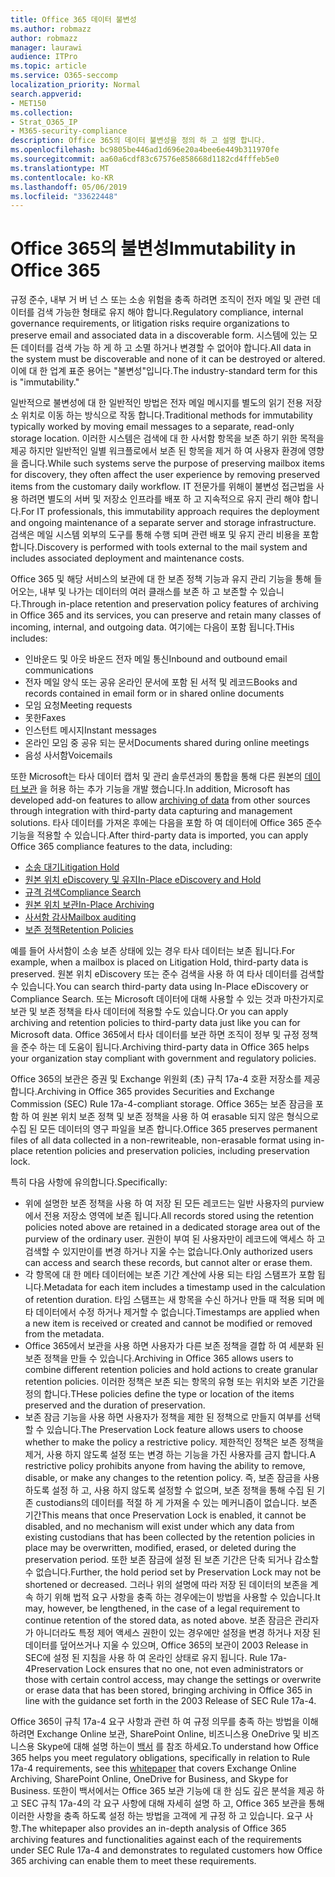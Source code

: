 ```yaml
---
title: Office 365 데이터 불변성
ms.author: robmazz
author: robmazz
manager: laurawi
audience: ITPro
ms.topic: article
ms.service: O365-seccomp
localization_priority: Normal
search.appverid:
- MET150
ms.collection:
- Strat_O365_IP
- M365-security-compliance
description: Office 365의 데이터 불변성을 정의 하 고 설명 합니다.
ms.openlocfilehash: bc9805be446ad1d696e20a4bee6e449b311970fe
ms.sourcegitcommit: aa60a6cdf83c67576e858668d1182cd4fffeb5e0
ms.translationtype: MT
ms.contentlocale: ko-KR
ms.lasthandoff: 05/06/2019
ms.locfileid: "33622448"
---
```

# <a name="immutability-in-office-365"></a><span data-ttu-id="80841-103">Office 365의 불변성</span><span class="sxs-lookup"><span data-stu-id="80841-103">Immutability in Office 365</span></span>

<span data-ttu-id="80841-104">규정 준수, 내부 거 버 넌 스 또는 소송 위험을 충족 하려면 조직이 전자 메일 및 관련 데이터를 검색 가능한 형태로 유지 해야 합니다.</span><span class="sxs-lookup"><span data-stu-id="80841-104">Regulatory compliance, internal governance requirements, or litigation risks require organizations to preserve email and associated data in a discoverable form.</span></span> <span data-ttu-id="80841-105">시스템에 있는 모든 데이터를 검색 가능 하 게 하 고 소멸 하거나 변경할 수 없어야 합니다.</span><span class="sxs-lookup"><span data-stu-id="80841-105">All data in the system must be discoverable and none of it can be destroyed or altered.</span></span> <span data-ttu-id="80841-106">이에 대 한 업계 표준 용어는 "불변성"입니다.</span><span class="sxs-lookup"><span data-stu-id="80841-106">The industry-standard term for this is "immutability."</span></span>

<span data-ttu-id="80841-107">일반적으로 불변성에 대 한 일반적인 방법은 전자 메일 메시지를 별도의 읽기 전용 저장소 위치로 이동 하는 방식으로 작동 합니다.</span><span class="sxs-lookup"><span data-stu-id="80841-107">Traditional methods for immutability typically worked by moving email messages to a separate, read-only storage location.</span></span> <span data-ttu-id="80841-108">이러한 시스템은 검색에 대 한 사서함 항목을 보존 하기 위한 목적을 제공 하지만 일반적인 일별 워크플로에서 보존 된 항목을 제거 하 여 사용자 환경에 영향을 줍니다.</span><span class="sxs-lookup"><span data-stu-id="80841-108">While such systems serve the purpose of preserving mailbox items for discovery, they often affect the user experience by removing preserved items from the customary daily workflow.</span></span> <span data-ttu-id="80841-109">IT 전문가를 위해이 불변성 접근법을 사용 하려면 별도의 서버 및 저장소 인프라를 배포 하 고 지속적으로 유지 관리 해야 합니다.</span><span class="sxs-lookup"><span data-stu-id="80841-109">For IT professionals, this immutability approach requires the deployment and ongoing maintenance of a separate server and storage infrastructure.</span></span> <span data-ttu-id="80841-110">검색은 메일 시스템 외부의 도구를 통해 수행 되며 관련 배포 및 유지 관리 비용을 포함 합니다.</span><span class="sxs-lookup"><span data-stu-id="80841-110">Discovery is performed with tools external to the mail system and includes associated deployment and maintenance costs.</span></span>

<span data-ttu-id="80841-111">Office 365 및 해당 서비스의 보관에 대 한 보존 정책 기능과 유지 관리 기능을 통해 들어오는, 내부 및 나가는 데이터의 여러 클래스를 보존 하 고 보존할 수 있습니다.</span><span class="sxs-lookup"><span data-stu-id="80841-111">Through in-place retention and preservation policy features of archiving in Office 365 and its services, you can preserve and retain many classes of incoming, internal, and outgoing data.</span></span> <span data-ttu-id="80841-112">여기에는 다음이 포함 됩니다.</span><span class="sxs-lookup"><span data-stu-id="80841-112">THis includes:</span></span>

- <span data-ttu-id="80841-113">인바운드 및 아웃 바운드 전자 메일 통신</span><span class="sxs-lookup"><span data-stu-id="80841-113">Inbound and outbound email communications</span></span>
- <span data-ttu-id="80841-114">전자 메일 양식 또는 공유 온라인 문서에 포함 된 서적 및 레코드</span><span class="sxs-lookup"><span data-stu-id="80841-114">Books and records contained in email form or in shared online documents</span></span>
- <span data-ttu-id="80841-115">모임 요청</span><span class="sxs-lookup"><span data-stu-id="80841-115">Meeting requests</span></span>
- <span data-ttu-id="80841-116">못한</span><span class="sxs-lookup"><span data-stu-id="80841-116">Faxes</span></span>
- <span data-ttu-id="80841-117">인스턴트 메시지</span><span class="sxs-lookup"><span data-stu-id="80841-117">Instant messages</span></span>
- <span data-ttu-id="80841-118">온라인 모임 중 공유 되는 문서</span><span class="sxs-lookup"><span data-stu-id="80841-118">Documents shared during online meetings</span></span>
- <span data-ttu-id="80841-119">음성 사서함</span><span class="sxs-lookup"><span data-stu-id="80841-119">Voicemails</span></span>

<span data-ttu-id="80841-120">또한 Microsoft는 타사 데이터 캡처 및 관리 솔루션과의 통합을 통해 다른 원본의 [데이터 보관](https://support.office.com/article/Archiving-third-party-data-in-Office-365-0ce338d5-3666-4a18-86ab-c6910ff408cc) 을 허용 하는 추가 기능을 개발 했습니다.</span><span class="sxs-lookup"><span data-stu-id="80841-120">In addition, Microsoft has developed add-on features to allow [archiving of data](https://support.office.com/article/Archiving-third-party-data-in-Office-365-0ce338d5-3666-4a18-86ab-c6910ff408cc) from other sources through integration with third-party data capturing and management solutions.</span></span> <span data-ttu-id="80841-121">타사 데이터를 가져온 후에는 다음을 포함 하 여 데이터에 Office 365 준수 기능을 적용할 수 있습니다.</span><span class="sxs-lookup"><span data-stu-id="80841-121">After third-party data is imported, you can apply Office 365 compliance features to the data, including:</span></span>

- [<span data-ttu-id="80841-122">소송 대기</span><span class="sxs-lookup"><span data-stu-id="80841-122">Litigation Hold</span></span>](create-a-litigation-hold.md)
- [<span data-ttu-id="80841-123">원본 위치 eDiscovery 및 유지</span><span class="sxs-lookup"><span data-stu-id="80841-123">In-Place eDiscovery and Hold</span></span>](manage-legal-investigations.md)
- [<span data-ttu-id="80841-124">규격 검색</span><span class="sxs-lookup"><span data-stu-id="80841-124">Compliance Search</span></span>](search-for-content.md)
- [<span data-ttu-id="80841-125">원본 위치 보관</span><span class="sxs-lookup"><span data-stu-id="80841-125">In-Place Archiving</span></span>](enable-archive-mailboxes.md)
- [<span data-ttu-id="80841-126">사서함 감사</span><span class="sxs-lookup"><span data-stu-id="80841-126">Mailbox auditing</span></span>](enable-mailbox-auditing.md)
- [<span data-ttu-id="80841-127">보존 정책</span><span class="sxs-lookup"><span data-stu-id="80841-127">Retention Policies</span></span>](retention-policies.md)

<span data-ttu-id="80841-128">예를 들어 사서함이 소송 보존 상태에 있는 경우 타사 데이터는 보존 됩니다.</span><span class="sxs-lookup"><span data-stu-id="80841-128">For example, when a mailbox is placed on Litigation Hold, third-party data is preserved.</span></span> <span data-ttu-id="80841-129">원본 위치 eDiscovery 또는 준수 검색을 사용 하 여 타사 데이터를 검색할 수 있습니다.</span><span class="sxs-lookup"><span data-stu-id="80841-129">You can search third-party data using In-Place eDiscovery or Compliance Search.</span></span> <span data-ttu-id="80841-130">또는 Microsoft 데이터에 대해 사용할 수 있는 것과 마찬가지로 보관 및 보존 정책을 타사 데이터에 적용할 수도 있습니다.</span><span class="sxs-lookup"><span data-stu-id="80841-130">Or you can apply archiving and retention policies to third-party data just like you can for Microsoft data.</span></span> <span data-ttu-id="80841-131">Office 365에서 타사 데이터를 보관 하면 조직이 정부 및 규정 정책을 준수 하는 데 도움이 됩니다.</span><span class="sxs-lookup"><span data-stu-id="80841-131">Archiving third-party data in Office 365 helps your organization stay compliant with government and regulatory policies.</span></span>

<span data-ttu-id="80841-132">Office 365의 보관은 증권 및 Exchange 위원회 (초) 규칙 17a-4 호환 저장소를 제공 합니다.</span><span class="sxs-lookup"><span data-stu-id="80841-132">Archiving in Office 365 provides Securities and Exchange Commission (SEC) Rule 17a-4-compliant storage.</span></span> <span data-ttu-id="80841-133">Office 365는 보존 잠금을 포함 하 여 원본 위치 보존 정책 및 보존 정책을 사용 하 여 erasable 되지 않은 형식으로 수집 된 모든 데이터의 영구 파일을 보존 합니다.</span><span class="sxs-lookup"><span data-stu-id="80841-133">Office 365 preserves permanent files of all data collected in a non-rewriteable, non-erasable format using in-place retention policies and preservation policies, including preservation lock.</span></span>

<span data-ttu-id="80841-134">특히 다음 사항에 유의합니다.</span><span class="sxs-lookup"><span data-stu-id="80841-134">Specifically:</span></span>

- <span data-ttu-id="80841-135">위에 설명한 보존 정책을 사용 하 여 저장 된 모든 레코드는 일반 사용자의 purview에서 전용 저장소 영역에 보존 됩니다.</span><span class="sxs-lookup"><span data-stu-id="80841-135">All records stored using the retention policies noted above are retained in a dedicated storage area out of the purview of the ordinary user.</span></span> <span data-ttu-id="80841-136">권한이 부여 된 사용자만이 레코드에 액세스 하 고 검색할 수 있지만이를 변경 하거나 지울 수는 없습니다.</span><span class="sxs-lookup"><span data-stu-id="80841-136">Only authorized users can access and search these records, but cannot alter or erase them.</span></span>
- <span data-ttu-id="80841-137">각 항목에 대 한 메타 데이터에는 보존 기간 계산에 사용 되는 타임 스탬프가 포함 됩니다.</span><span class="sxs-lookup"><span data-stu-id="80841-137">Metadata for each item includes a timestamp used in the calculation of retention duration.</span></span> <span data-ttu-id="80841-138">타임 스탬프는 새 항목을 수신 하거나 만들 때 적용 되며 메타 데이터에서 수정 하거나 제거할 수 없습니다.</span><span class="sxs-lookup"><span data-stu-id="80841-138">Timestamps are applied when a new item is received or created and cannot be modified or removed from the metadata.</span></span>
- <span data-ttu-id="80841-139">Office 365에서 보관을 사용 하면 사용자가 다른 보존 정책을 결합 하 여 세분화 된 보존 정책을 만들 수 있습니다.</span><span class="sxs-lookup"><span data-stu-id="80841-139">Archiving in Office 365 allows users to combine different retention policies and hold actions to create granular retention policies.</span></span> <span data-ttu-id="80841-140">이러한 정책은 보존 되는 항목의 유형 또는 위치와 보존 기간을 정의 합니다.</span><span class="sxs-lookup"><span data-stu-id="80841-140">THese policies define the type or location of the items preserved and the duration of preservation.</span></span>
- <span data-ttu-id="80841-141">보존 잠금 기능을 사용 하면 사용자가 정책을 제한 된 정책으로 만들지 여부를 선택할 수 있습니다.</span><span class="sxs-lookup"><span data-stu-id="80841-141">The Preservation Lock feature allows users to choose whether to make the policy a restrictive policy.</span></span> <span data-ttu-id="80841-142">제한적인 정책은 보존 정책을 제거, 사용 하지 않도록 설정 또는 변경 하는 기능을 가진 사용자를 금지 합니다.</span><span class="sxs-lookup"><span data-stu-id="80841-142">A restrictive policy prohibits anyone from having the ability to remove, disable, or make any changes to the retention policy.</span></span> <span data-ttu-id="80841-143">즉, 보존 잠금을 사용 하도록 설정 하 고, 사용 하지 않도록 설정할 수 없으며, 보존 정책을 통해 수집 된 기존 custodians의 데이터를 적절 하 게 가져올 수 있는 메커니즘이 없습니다. 보존 기간</span><span class="sxs-lookup"><span data-stu-id="80841-143">This means that once Preservation Lock is enabled, it cannot be disabled, and no mechanism will exist under which any data from existing custodians that has been collected by the retention policies in place may be overwritten, modified, erased, or deleted during the preservation period.</span></span> <span data-ttu-id="80841-144">또한 보존 잠금에 설정 된 보존 기간은 단축 되거나 감소할 수 없습니다.</span><span class="sxs-lookup"><span data-stu-id="80841-144">Further, the hold period set by Preservation Lock may not be shortened or decreased.</span></span> <span data-ttu-id="80841-145">그러나 위의 설명에 따라 저장 된 데이터의 보존을 계속 하기 위해 법적 요구 사항을 충족 하는 경우에는이 방법을 사용할 수 있습니다.</span><span class="sxs-lookup"><span data-stu-id="80841-145">It may, however, be lengthened, in the case of a legal requirement to continue retention of the stored data, as noted above.</span></span> <span data-ttu-id="80841-146">보존 잠금은 관리자가 아니더라도 특정 제어 액세스 권한이 있는 경우에만 설정을 변경 하거나 저장 된 데이터를 덮어쓰거나 지울 수 있으며, Office 365의 보관이 2003 Release in SEC에 설정 된 지침을 사용 하 여 온라인 상태로 유지 됩니다. Rule 17a-4</span><span class="sxs-lookup"><span data-stu-id="80841-146">Preservation Lock ensures that no one, not even administrators or those with certain control access, may change the settings or overwrite or erase data that has been stored, bringing archiving in Office 365 in line with the guidance set forth in the 2003 Release of SEC Rule 17a-4.</span></span>

<span data-ttu-id="80841-147">Office 365이 규칙 17a-4 요구 사항과 관련 하 여 규정 의무를 충족 하는 방법을 이해 하려면 Exchange Online 보관, SharePoint Online, 비즈니스용 OneDrive 및 비즈니스용 Skype에 대해 설명 하는이 [백서](https://go.microsoft.com/fwlink/?linkid=830440) 를 참조 하세요.</span><span class="sxs-lookup"><span data-stu-id="80841-147">To understand how Office 365 helps you meet regulatory obligations, specifically in relation to Rule 17a-4 requirements, see this [whitepaper](https://go.microsoft.com/fwlink/?linkid=830440) that covers Exchange Online Archiving, SharePoint Online, OneDrive for Business, and Skype for Business.</span></span> <span data-ttu-id="80841-148">또한이 백서에서는 Office 365 보관 기능에 대 한 심도 깊은 분석을 제공 하 고 SEC 규칙 17a-4의 각 요구 사항에 대해 자세히 설명 하 고, Office 365 보관을 통해 이러한 사항을 충족 하도록 설정 하는 방법을 고객에 게 규정 하 고 있습니다. 요구 사항.</span><span class="sxs-lookup"><span data-stu-id="80841-148">The whitepaper also provides an in-depth analysis of Office 365 archiving features and functionalities against each of the requirements under SEC Rule 17a-4 and demonstrates to regulated customers how Office 365 archiving can enable them to meet these requirements.</span></span>